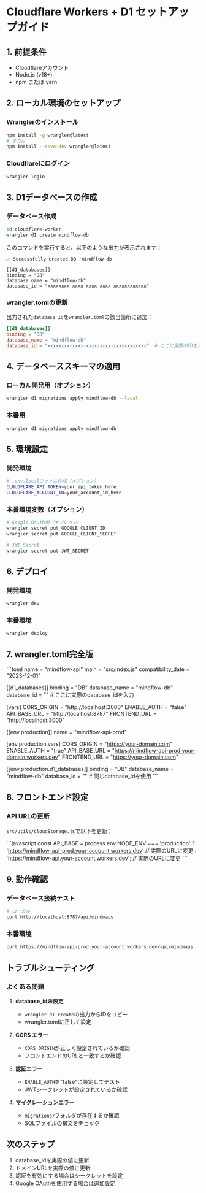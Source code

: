 # Cloudflare Workers + D1 セットアップガイド

## 1. 前提条件

- Cloudflareアカウント
- Node.js (v18+)
- npm または yarn

## 2. ローカル環境のセットアップ

### Wranglerのインストール
```bash
npm install -g wrangler@latest
# または
npm install --save-dev wrangler@latest
```

### Cloudflareにログイン
```bash
wrangler login
```

## 3. D1データベースの作成

### データベース作成
```bash
cd cloudflare-worker
wrangler d1 create mindflow-db
```

このコマンドを実行すると、以下のような出力が表示されます：

```
✅ Successfully created DB 'mindflow-db'

[[d1_databases]]
binding = "DB"
database_name = "mindflow-db"
database_id = "xxxxxxxx-xxxx-xxxx-xxxx-xxxxxxxxxxxx"
```

### wrangler.tomlの更新

出力された`database_id`を`wrangler.toml`の該当箇所に追加：

```toml
[[d1_databases]]
binding = "DB"
database_name = "mindflow-db"
database_id = "xxxxxxxx-xxxx-xxxx-xxxx-xxxxxxxxxxxx"  # ここに実際のIDを入力
```

## 4. データベーススキーマの適用

### ローカル開発用（オプション）
```bash
wrangler d1 migrations apply mindflow-db --local
```

### 本番用
```bash
wrangler d1 migrations apply mindflow-db
```

## 5. 環境設定

### 開発環境
```bash
# .env.localファイル作成（オプション）
CLOUDFLARE_API_TOKEN=your_api_token_here
CLOUDFLARE_ACCOUNT_ID=your_account_id_here
```

### 本番環境変数（オプション）
```bash
# Google OAuth用（オプション）
wrangler secret put GOOGLE_CLIENT_ID
wrangler secret put GOOGLE_CLIENT_SECRET

# JWT Secret
wrangler secret put JWT_SECRET
```

## 6. デプロイ

### 開発環境
```bash
wrangler dev
```

### 本番環境
```bash
wrangler deploy
```

## 7. wrangler.toml完全版

\`\`\`toml
name = "mindflow-api"
main = "src/index.js"
compatibility_date = "2023-12-01"

[[d1_databases]]
binding = "DB"
database_name = "mindflow-db"
database_id = ""  # ここに実際のdatabase_idを入力

[vars]
CORS_ORIGIN = "http://localhost:3000"
ENABLE_AUTH = "false"
API_BASE_URL = "http://localhost:8787"
FRONTEND_URL = "http://localhost:3000"

[[env.production]]
name = "mindflow-api-prod"

[env.production.vars]
CORS_ORIGIN = "https://your-domain.com"
ENABLE_AUTH = "true"
API_BASE_URL = "https://mindflow-api-prod.your-domain.workers.dev"
FRONTEND_URL = "https://your-domain.com"

[[env.production.d1_databases]]
binding = "DB"
database_name = "mindflow-db"
database_id = ""  # 同じdatabase_idを使用
\`\`\`

## 8. フロントエンド設定

### API URLの更新
`src/utils/cloudStorage.js`で以下を更新：

\`\`\`javascript
const API_BASE = process.env.NODE_ENV === 'production' 
  ? 'https://mindflow-api-prod.your-account.workers.dev'  // 実際のURLに変更
  : 'https://mindflow-api.your-account.workers.dev';     // 実際のURLに変更
\`\`\`

## 9. 動作確認

### データベース接続テスト
```bash
# ローカル
curl http://localhost:8787/api/mindmaps
```

### 本番環境
```bash
curl https://mindflow-api-prod.your-account.workers.dev/api/mindmaps
```

## トラブルシューティング

### よくある問題

1. **database_id未設定**
   - `wrangler d1 create`の出力からIDをコピー
   - wrangler.tomlに正しく設定

2. **CORS エラー**
   - `CORS_ORIGIN`が正しく設定されているか確認
   - フロントエンドのURLと一致するか確認

3. **認証エラー**
   - `ENABLE_AUTH`を"false"に設定してテスト
   - JWTシークレットが設定されているか確認

4. **マイグレーションエラー**
   - `migrations/`フォルダが存在するか確認
   - SQLファイルの構文をチェック

## 次のステップ

1. database_idを実際の値に更新
2. ドメインURLを実際の値に更新
3. 認証を有効にする場合はシークレットを設定
4. Google OAuthを使用する場合は追加設定